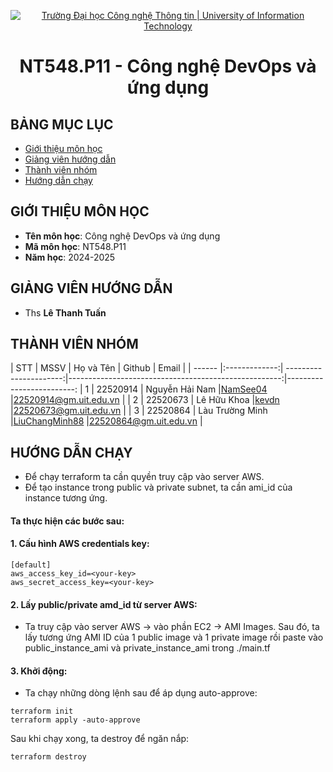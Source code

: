 <p align="center">
  <a href="https://www.uit.edu.vn/" title="Trường Đại học Công nghệ Thông tin" style="border: 5;">
    <img src="https://i.imgur.com/WmMnSRt.png" alt="Trường Đại học Công nghệ Thông tin | University of Information Technology">
  </a>
</p>

<!-- Title -->
<h1 align="center"><b>NT548.P11 - Công nghệ DevOps và ứng dụng</b></h1>

## BẢNG MỤC LỤC

- [ Giới thiệu môn học](#gioithieumonhoc)
- [ Giảng viên hướng dẫn](#giangvien)
- [ Thành viên nhóm](#thanhvien)
- [ Hướng dẫn chạy](#huongdan)

## GIỚI THIỆU MÔN HỌC

<a name="gioithieumonhoc"></a>

- **Tên môn học**: Công nghệ DevOps và ứng dụng
- **Mã môn học**: NT548.P11
- **Năm học**: 2024-2025

## GIẢNG VIÊN HƯỚNG DẪN

<a name="giangvien"></a>

- Ths **Lê Thanh Tuấn**

## THÀNH VIÊN NHÓM

<a name="thanhvien"></a>
| STT | MSSV | Họ và Tên | Github | Email |
| ------ |:-------------:| ----------------------:|-----------------------------------------------------:|-------------------------:
| 1 | 22520914 | Nguyễn Hải Nam |[NamSee04](https://github.com/NamSee04) |22520914@gm.uit.edu.vn |
| 2 | 22520673 | Lê Hữu Khoa |[kevdn](https://github.com/kevdn) |22520673@gm.uit.edu.vn |
| 3 | 22520864 | Làu Trường Minh |[LiuChangMinh88](https://github.com/LiuChangMing88) |22520864@gm.uit.edu.vn |

## HƯỚNG DẪN CHẠY
<a name="huongdan"></a>
- Để chạy terraform ta cần quyền truy cập vào server AWS.
- Để tạo instance trong public và private subnet, ta cần ami_id của instance tương ứng.

#### Ta thực hiện các bước sau:

#### 1. Cấu hình AWS credentials key:

```
[default]
aws_access_key_id=<your-key>
aws_secret_access_key=<your-key>
```

#### 2. Lấy public/private amd_id từ server AWS:

- Ta truy cập vào server AWS -> vào phần EC2 -> AMI Images. Sau đó, ta lấy tương ứng AMI ID của 1 public image và 1 private image rồi paste vào public_instance_ami và private_instance_ami trong ./main.tf

#### 3. Khởi động:

- Ta chạy những dòng lệnh sau để áp dụng auto-approve:

```
terraform init
terraform apply -auto-approve
```

Sau khi chạy xong, ta destroy để ngăn nắp:

```
terraform destroy
```
